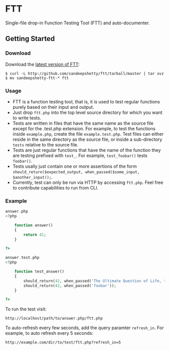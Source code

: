 # FTT

Single-file drop-in Function Testing Tool (FTT) and auto-documenter.


## Getting Started

### Download
Download the [latest version of FTT](https://github.com/sandeepshetty/ftt/archives/master):

```shell
$ curl -L http://github.com/sandeepshetty/ftt/tarball/master | tar xvz
$ mv sandeepshetty-ftt-* ftt
```


### Usage

* FTT is a function testing tool, that is, it is used to test regular functions purely based on their input and output.
* Just drop `ftt.php` into the top level source directory for which you want to write tests.
* Tests are written in files that have the same name as the source file except for the .test.php extension. For example, to test the functions inside `example.php`, create the file `example.test.php`. Test files can either reside in the same directory as the source file, or inside a sub-directory `tests` relative to the source file.
* Tests are just regular functions that have the name of the function they are testing prefixed with `test_`. For example, `test_foobar()` tests `foobar()`.
* Tests usally just contain one or more assertions of the form `should_return($expected_output, when_passed($some_input, $another_input));`.
* Currently, test can only be run via HTTP by accessing `ftt.php`. Feel free to contribute capabilities to run from CLI.


### Example
``` php
answer.php
<?php

	function answer()
	{
		return 42;
	}

?>
```

``` php
answer.test.php
<?php

	function test_answer()
	{
		should_return(42, when_passed('The Ultimate Question of Life, the Universe, and Everything'));
		should_return(42, when_passed('foobar'));
	}

?>
```

To run the test visit:

```
http://localhost/path/to/answer.php/ftt.php
```

To auto-refresh every few seconds, add the query paramter `refresh_in`. For example, to auto refresh every 5 seconds:

```
http://example.com/dir/to/test/ftt.php?refresh_in=5
```